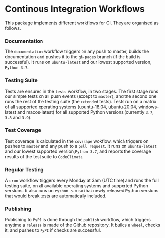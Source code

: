 # Continous Integration Workflows

This package implements different workflows for CI.
They are organised as follows.

### Documentation

The `documentation` workflow triggers on any push to master, builds the documentation and pushes it to the `gh-pages` branch (if the build is successful).
It runs on `ubuntu-latest` and our lowest supported version, `Python 3.7`.

### Testing Suite

Tests are ensured in the `tests` workflow, in two stages.
The first stage runs our simple tests on all push events (except to `master`), and the second one runs the rest of the testing suite (the `extended` tests).
Tests run on a matrix of all supported operating systems (ubuntu-18.04, ubuntu-20.04, windows-latest and macos-latest) for all supported Python versions (currently `3.7`, `3.8` and `3.9`).

### Test Coverage

Test coverage is calculated in the `coverage` wokflow, which triggers on pushes to `master` and any push to a `pull request`.
It runs on `ubuntu-latest` and our lowest supported version,`Python 3.7`, and reports the coverage results of the test suite to `CodeClimate`.

### Regular Testing

A `cron` workflow triggers every Monday at 3am (UTC time) and runs the full testing suite, on all available operating systems and supported Python versions.
It also runs on `Python 3.x` so that newly released Python versions that would break tests are automatically included.

### Publishing

Publishing to `PyPI` is done through the `publish` workflow, which triggers anytime a `release` is made of the Github repository.
It builds a `wheel`, checks it, and pushes to `PyPI` if checks are successful.
